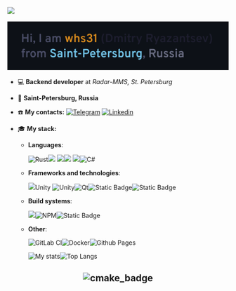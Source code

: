 ![](https://komarev.com/ghpvc/?username=whs31)

![](header.png)

- :computer: **Backend developer** at *Radar-MMS, St. Petersburg*

- 📌 **Saint-Petersburg, Russia**

- :phone: **My contacts:** [![Telegram](https://img.shields.io/badge/Telegram-blue?style=for-the-badge&logo=Telegram&logoColor=white)](https://t.me/twentyeightlosestreak) [![Linkedin](https://img.shields.io/badge/Linkedin-red?style=for-the-badge&logo=Linkedin&logoColor=white)](https://linkedin.com/in/whs31)

- :mortar_board: **My stack:**<br>

  - **Languages**:

    ![Rust](https://img.shields.io/badge/rust-%23000000.svg?style=for-the-badge&logo=rust&logoColor=white)![](https://img.shields.io/badge/C-00599C?style=for-the-badge&logo=c&logoColor=white) ![](https://img.shields.io/badge/C%2B%2B-00599C?style=for-the-badge&logo=c%2B%2B&logoColor=white)![](https://img.shields.io/badge/JavaScript-323330?style=for-the-badge&logo=javascript&logoColor=F7DF1E) ![](https://img.shields.io/badge/Python-FFD43B?style=for-the-badge&logo=python&logoColor=blue)![C#](https://img.shields.io/badge/c%23-%23239120.svg?style=for-the-badge&logo=csharp&logoColor=white)

  - **Frameworks and technologies**:

    ![](https://img.shields.io/badge/OpenGL-FFFFFF?style=for-the-badge&logo=opengl)Unity  ![Unity](https://img.shields.io/badge/unity-%23000000.svg?style=for-the-badge&logo=unity&logoColor=white)![Qt](https://img.shields.io/badge/Qt-%23217346.svg?style=for-the-badge&logo=Qt&logoColor=white)![Static Badge](https://img.shields.io/badge/Protobuf-white?style=for-the-badge&logo=google&logoColor=black)![Static Badge](https://img.shields.io/badge/gRPC-white?style=for-the-badge&logo=google&logoColor=black)

  - **Build systems**:

    ![](https://img.shields.io/badge/CMake-064F8C?style=for-the-badge&logo=cmake&logoColor=white)![NPM](https://img.shields.io/badge/NPM-%23CB3837.svg?style=for-the-badge&logo=npm&logoColor=white)![Static Badge](https://img.shields.io/badge/Cargo--%23dce0e8?style=for-the-badge&logo=rust&label=CARGO&labelColor=%23dc8a78&color=%23dc8a78)

  - **Other**:

    ![GitLab CI](https://img.shields.io/badge/gitlab%20ci-%23181717.svg?style=for-the-badge&logo=gitlab&logoColor=white)![Docker](https://img.shields.io/badge/docker-%230db7ed.svg?style=for-the-badge&logo=docker&logoColor=white)![Github Pages](https://img.shields.io/badge/github%20pages-121013?style=for-the-badge&logo=github&logoColor=white)

    ![My stats](https://github-readme-stats.vercel.app/api?username=whs31&show_icons=true&layout=compact&theme=tokyonight)![Top Langs](https://github-readme-stats.vercel.app/api/top-langs/?username=whs31&hide_progress=false&layout=compact&langs_count=8&theme=tokyonight)
<h2 align="center">
<img src="https://leetcard.jacoblin.cool/whs31" alt="cmake_badge"/>
</h2>
